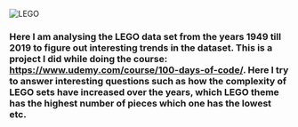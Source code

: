 
![LEGO](https://github.com/Dorcatz123/LEGO-dataset-analysis-using-pandas-and-matplotlib/assets/120886051/3dad27ea-6f40-4081-8521-fc5e6c7ad4cb)
### Here I am analysing the LEGO data set from the years 1949 till 2019 to figure out interesting trends in the dataset. This is a project I did while doing the course: https://www.udemy.com/course/100-days-of-code/. Here I try to answer interesting questions such as how the complexity of LEGO sets have increased over the years, which LEGO theme has the highest number of pieces which one has the lowest etc. 
